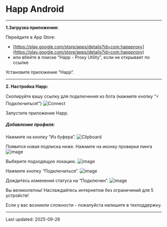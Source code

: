 # Happ Android
------------


**1.Загрузка приложения:**

Перейдите в App Store:
- [https://play.google.com/store/apps/details?id=com.happproxy](https://play.google.com/store/apps/details?id=com.happproxy)
- или вбейте в поиске “Happ - Proxy Utility”, если не открывает по ссылке

Установите приложение “Happ”.

------------
**2. Настройка Happ:**

Скопируйте вашу ссылку для подключения из бота (нажмите кнопку “⚡️ Подключиться!”)
![Connect](https://raw.githubusercontent.com/skypathv/happ/main/images/common/status.png)

Запустите приложение Happ.

##### Добавление профиля:

Нажмите на кнопку “Из буфера”.
![Clipboard](https://raw.githubusercontent.com/skypathv/happ/main/images/ios-macos-android/happ/clipboard.PNG)

Появится новая подписка ниже. Нажмите на иконку проверки пинга
![image](https://raw.githubusercontent.com/skypathv/happ/main/images/ios-macos-android/happ/ping.PNG)

Выберите подходящую локацию.
![image](https://raw.githubusercontent.com/skypathv/happ/main/images/ios-macos-android/happ/ping_out.PNG)

Нажмите кнопку “Подключиться”.
![image](https://raw.githubusercontent.com/skypathv/happ/main/images/ios-macos-android/happ/connect.PNG)

Дождитесь изменения статуса на “Подключен”.
![image](https://raw.githubusercontent.com/skypathv/happ/main/images/ios-macos-android/happ/connected.PNG)

Вы великолепны! Наслаждайтесь интернетом без ограничений для 5 устройств!

Если у вас возникли сложности - пожалуйста напишите в техподдержку.




-----------
Last updated: 2025-09-26 
